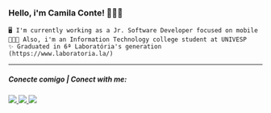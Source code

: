<div id="topo">
	<h3>Hello, i'm Camila Conte! 👩🏻‍💻</h3>
	
	🖥️ I'm currently working as a Jr. Software Developer focused on mobile
	👩🏻‍🎓 Also, i'm an Information Technology college student at UNIVESP
	✨ Graduated in 6ª Laboratória's generation (https://www.laboratoria.la/)
 </div>
  
---
 
 <p>
 <h5>Conecte comigo | Conect with me:</h5>
   <a href="https://www.linkedin.com/in/caxconte" target="_blank">
    <img src="https://img.shields.io/badge/-LinkedIn-%230077B5?style=for-the-badge&logo=linkedin&logoColor=white" target="_blank">
  </a> 
  <a href = "mailto:camila.conte@ze.delivery">
    <img src="https://img.shields.io/badge/-Gmail-%23333?style=for-the-badge&logo=gmail&logoColor=white" target="_blank">
  </a>
    <a href="https://instagram.com/caxconte" target="_blank">
    <img src="https://img.shields.io/badge/-Instagram-%23E4405F?style=for-the-badge&logo=instagram&logoColor=white" target="_blank">
  </a>
  </p>
